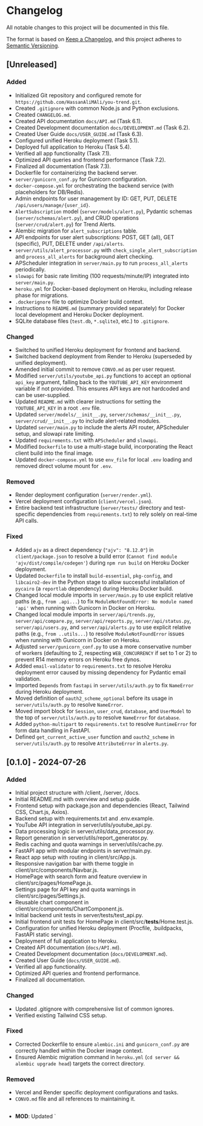 # Changelog

All notable changes to this project will be documented in this file.

The format is based on [Keep a Changelog](https://keepachangelog.com/en/1.0.0/),
and this project adheres to [Semantic Versioning](https://semver.org/spec/v2.0.0.html).

## [Unreleased]

### Added
- Initialized Git repository and configured remote for `https://github.com/HassanAliMAli/you-trend.git`.
- Created `.gitignore` with common Node.js and Python exclusions.
- Created `CHANGELOG.md`.
- Created API documentation `docs/API.md` (Task 6.1).
- Created Development documentation `docs/DEVELOPMENT.md` (Task 6.2).
- Created User Guide `docs/USER_GUIDE.md` (Task 6.3).
- Configured unified Heroku deployment (Task 5.1).
- Deployed full application to Heroku (Task 5.4).
- Verified all app functionality (Task 7.1).
- Optimized API queries and frontend performance (Task 7.2).
- Finalized all documentation (Task 7.3).
- Dockerfile for containerizing the backend server.
- `server/gunicorn_conf.py` for Gunicorn configuration.
- `docker-compose.yml` for orchestrating the backend service (with placeholders for DB/Redis).
- Admin endpoints for user management by ID: GET, PUT, DELETE `/api/users/manage/{user_id}`.
- `AlertSubscription` model (`server/models/alert.py`), Pydantic schemas (`server/schemas/alert.py`), and CRUD operations (`server/crud/alert.py`) for Trend Alerts.
- Alembic migration for `alert_subscriptions` table.
- API endpoints for user alert subscriptions: POST, GET (all), GET (specific), PUT, DELETE under `/api/alerts`.
- `server/utils/alert_processor.py` with `check_single_alert_subscription` and `process_all_alerts` for background alert checking.
- APScheduler integration in `server/main.py` to run `process_all_alerts` periodically.
- `slowapi` for basic rate limiting (100 requests/minute/IP) integrated into `server/main.py`.
- `heroku.yml` for Docker-based deployment on Heroku, including release phase for migrations.
- `.dockerignore` file to optimize Docker build context.
- Instructions to `README.md` (summary provided separately) for Docker local development and Heroku Docker deployment.
- SQLite database files (`test.db`, `*.sqlite3`, etc.) to `.gitignore`.

### Changed
- Switched to unified Heroku deployment for frontend and backend.
- Switched backend deployment from Render to Heroku (superseded by unified deployment).
- Amended initial commit to remove `CONVO.md` as per user request.
- Modified `server/utils/youtube_api.py` functions to accept an optional `api_key` argument, falling back to the `YOUTUBE_API_KEY` environment variable if not provided. This ensures API keys are not hardcoded and can be user-supplied.
- Updated `README.md` with clearer instructions for setting the `YOUTUBE_API_KEY` in a root `.env` file.
- Updated `server/models/__init__.py`, `server/schemas/__init__.py`, `server/crud/__init__.py` to include alert-related modules.
- Updated `server/main.py` to include the alerts API router, APScheduler setup, and slowapi rate limiting.
- Updated `requirements.txt` with `APScheduler` and `slowapi`.
- Modified `Dockerfile` to use a multi-stage build, incorporating the React client build into the final image.
- Updated `docker-compose.yml` to use `env_file` for local `.env` loading and removed direct volume mount for `.env`.

### Removed
- Render deployment configuration (`server/render.yml`).
- Vercel deployment configuration (`client/vercel.json`).
- Entire backend test infrastructure (`server/tests/` directory and test-specific dependencies from `requirements.txt`) to rely solely on real-time API calls.

### Fixed
- Added `ajv` as a direct dependency (`"ajv": "8.12.0"`) in `client/package.json` to resolve a build error (`Cannot find module 'ajv/dist/compile/codegen'`) during `npm run build` on Heroku Docker deployment.
- Updated `Dockerfile` to install `build-essential`, `pkg-config`, and `libcairo2-dev` in the Python stage to allow successful installation of `pycairo` (a `reportlab` dependency) during Heroku Docker build.
- Changed local module imports in `server/main.py` to use explicit relative paths (e.g., `from .api...`) to fix `ModuleNotFoundError: No module named 'api'` when running with Gunicorn in Docker on Heroku.
- Changed local module imports in `server/api/trends.py`, `server/api/compare.py`, `server/api/reports.py`, `server/api/status.py`, `server/api/users.py`, and `server/api/alerts.py` to use explicit relative paths (e.g., `from ..utils...`) to resolve `ModuleNotFoundError` issues when running with Gunicorn in Docker on Heroku.
- Adjusted `server/gunicorn_conf.py` to use a more conservative number of workers (defaulting to 2, respecting `WEB_CONCURRENCY` if set to 1 or 2) to prevent R14 memory errors on Heroku free dynos.
- Added `email-validator` to `requirements.txt` to resolve Heroku deployment error caused by missing dependency for Pydantic email validation.
- Imported `Depends` from `fastapi` in `server/utils/auth.py` to fix `NameError` during Heroku deployment.
- Moved definition of `oauth2_scheme_optional` before its usage in `server/utils/auth.py` to resolve `NameError`.
- Moved import block for `Session`, `user_crud`, `database`, and `UserModel` to the top of `server/utils/auth.py` to resolve `NameError` for `database`.
- Added `python-multipart` to `requirements.txt` to resolve `RuntimeError` for form data handling in FastAPI.
- Defined `get_current_active_user` function and `oauth2_scheme` in `server/utils/auth.py` to resolve `AttributeError` in `alerts.py`.

## [0.1.0] - 2024-07-26
### Added
- Initial project structure with /client, /server, /docs.
- Initial README.md with overview and setup guide.
- Frontend setup with package.json and dependencies (React, Tailwind CSS, Chart.js, Axios).
- Backend setup with requirements.txt and .env.example.
- YouTube API integration in server/utils/youtube_api.py.
- Data processing logic in server/utils/data_processor.py.
- Report generation in server/utils/report_generator.py.
- Redis caching and quota warnings in server/utils/cache.py.
- FastAPI app with modular endpoints in server/main.py.
- React app setup with routing in client/src/App.js.
- Responsive navigation bar with theme toggle in client/src/components/Navbar.js.
- HomePage with search form and feature overview in client/src/pages/HomePage.js.
- Settings page for API key and quota warnings in client/src/pages/Settings.js.
- Reusable chart component in client/src/components/ChartComponent.js.
- Initial backend unit tests in server/tests/test_api.py.
- Initial frontend unit tests for HomePage in client/src/__tests__/Home.test.js.
- Configuration for unified Heroku deployment (Procfile, .buildpacks, FastAPI static serving).
- Deployment of full application to Heroku.
- Created API documentation (`docs/API.md`).
- Created Development documentation (`docs/DEVELOPMENT.md`).
- Created User Guide (`docs/USER_GUIDE.md`).
- Verified all app functionality.
- Optimized API queries and frontend performance.
- Finalized all documentation.

### Changed
- Updated .gitignore with comprehensive list of common ignores.
- Verified existing Tailwind CSS setup.

### Fixed
- Corrected Dockerfile to ensure `alembic.ini` and `gunicorn_conf.py` are correctly handled within the Docker image context.
- Ensured Alembic migration command in `heroku.yml` (`cd server && alembic upgrade head`) targets the correct directory.

### Removed
- Vercel and Render specific deployment configurations and tasks.
- `CONVO.md` file and all references to maintaining it.

## <Date>

- **MOD**: Updated `